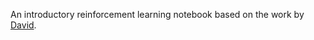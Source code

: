 An introductory reinforcement learning notebook based on the work by [David](https://twitter.com/DavidSanwald).
